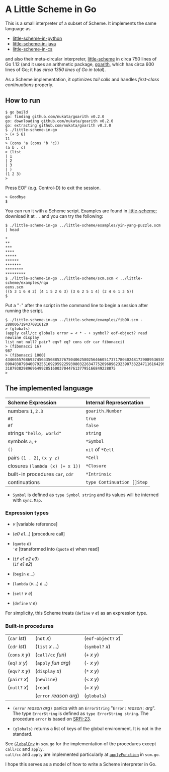 # A Little Scheme in Go

This is a small interpreter of a subset of Scheme.
It implements the same language as

- [little-scheme-in-python](https://github.com/nukata/little-scheme-in-python)
- [little-scheme-in-java](https://github.com/nukata/little-scheme-in-java)
- [little-scheme-in-cs](https://github.com/nukata/little-scheme-in-cs)

and also their meta-circular interpreter, 
[little-scheme](https://github.com/nukata/little-scheme)
in circa 750 lines of Go 1.12
(and it uses an arithmetic package,
[goarith](https://github.com/nukata/goarith), which has circa 600 lines
of Go; it has _circa 1350 lines of Go in total_).


As a Scheme implementation, 
it optimizes _tail calls_ and handles _first-class continuations_ properly.


## How to run

```
$ go build
go: finding github.com/nukata/goarith v0.2.0
go: downloading github.com/nukata/goarith v0.2.0
go: extracting github.com/nukata/goarith v0.2.0
$ ./little-scheme-in-go
> (+ 5 6)
11
> (cons 'a (cons 'b 'c))
(a b . c)
> (list
| 1
| 2
| 3
| )
(1 2 3)
> 
```

Press EOF (e.g. Control-D) to exit the session.

```
> Goodbye
$ 
```

You can run it with a Scheme script.
Examples are found in 
[little-scheme](https://github.com/nukata/little-scheme);
download it at `..` and you can try the following:

```
$ ./little-scheme-in-go ../little-scheme/examples/yin-yang-puzzle.scm | head

*
**
***
****
*****
******
*******
********
*********
$ ./little-scheme-in-go ../little-scheme/scm.scm < ../little-scheme/examples/nqu
eens.scm 
((5 3 1 6 4 2) (4 1 5 2 6 3) (3 6 2 5 1 4) (2 4 6 1 3 5))
$ 
```


Put a "`-`" after the script in the command line to begin a session 
after running the script.

```
$ ./little-scheme-in-go ../little-scheme/examples/fib90.scm -
2880067194370816120
> (globals)
(apply call/cc globals error = < * - + symbol? eof-object? read newline display 
list not null? pair? eqv? eq? cons cdr car fibonacci)
> (fibonacci 16)
987
> (fibonacci 1000)
43466557686937456435688527675040625802564660517371780402481729089536555417949051
89040387984007925516929592259308032263477520968962323987332247116164299644090653
3187938298969649928516003704476137795166849228875
> 
```


## The implemented language

| Scheme Expression                   | Internal Representation             |
|:------------------------------------|:------------------------------------|
| numbers `1`, `2.3`                  | `goarith.Number`                    |
| `#t`                                | `true`                              |
| `#f`                                | `false`                             |
| strings `"hello, world"`            | `string`                            |
| symbols `a`, `+`                    | `*Symbol`                           |
| `()`                                | `nil` of `*Cell`                    |
| pairs `(1 . 2)`, `(x y z)`          | `*Cell`                             |
| closures `(lambda (x) (+ x 1))`     | `*Closure`                          |
| built-in procedures `car`, `cdr`    | `*Intrinsic`                        |
| continuations                       | `type Continuation []Step`          |


- `Symbol` is defined as `type Symbol string` and its values will be
  interned with `sync.Map`.


### Expression types

- _v_  [variable reference]

- (_e0_ _e1_...)  [procedure call]

- (`quote` _e_)  
  `'`_e_ [transformed into (`quote` _e_) when read]

- (`if` _e1_ _e2_ _e3_)  
  (`if` _e1_ _e2_)

- (`begin` _e_...)

- (`lambda` (_v_...) _e_...)

- (`set!` _v_ _e_)

- (`define` _v_ _e_)

For simplicity, this Scheme treats (`define` _v_ _e_) as an expression type.


### Built-in procedures

|                      |                          |                     |
|:---------------------|:-------------------------|:--------------------|
| (`car` _lst_)        | (`not` _x_)              | (`eof-object?` _x_) |
| (`cdr` _lst_)        | (`list` _x_ ...)         | (`symbol?` _x_)     |
| (`cons` _x_ _y_)     | (`call/cc` _fun_)        | (`+` _x_ _y_)       |
| (`eq?` _x_ _y_)      | (`apply` _fun_ _arg_)    | (`-` _x_ _y_)       |
| (`eqv?` _x_ _y_)     | (`display` _x_)          | (`*` _x_ _y_)       |
| (`pair?` _x_)        | (`newline`)              | (`<` _x_ _y_)       |
| (`null?` _x_)        | (`read`)                 | (`=` _x_ _y_)       |
|                      | (`error` _reason_ _arg_) | (`globals`)         |

- `(error` _reason_ _arg_`)` panics with an `ErrorString`
  "`Error:` _reason_`:` _arg_".
  The type `ErrorString` is defined as `type ErrorString string`.
  The procedure `error`
  is based on [SRFI-23](https://srfi.schemers.org/srfi-23/srfi-23.html).

- `(globals)` returns a list of keys of the global environment.
  It is not in the standard.

See [`GlobalEnv`](scm.go#L249-L321)
in `scm.go` for the implementation of the procedures
except `call/cc` and `apply`.  
`call/cc` and `apply` are implemented particularly at 
[`applyFunction`](scm.go#L478-L511) in `scm.go`.


I hope this serves as a model of how to write a Scheme interpreter in Go.
